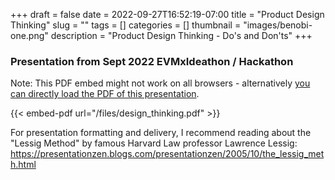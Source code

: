 +++ 
draft = false
date = 2022-09-27T16:52:19-07:00
title = "Product Design Thinking"
slug = "" 
tags = []
categories = []
thumbnail = "images/benobi-one.png"
description = "Product Design Thinking - Do's and Don'ts"
+++

### Presentation from Sept 2022 EVMxIdeathon / Hackathon

Note: This PDF embed might not work on all browsers - alternatively [you can directly load the PDF of this presentation](/files/design_thinking.pdf).

{{< embed-pdf url="/files/design_thinking.pdf" >}}

For presentation formatting and delivery, I recommend reading about the "Lessig Method" by famous Harvard Law professor Lawrence Lessig: https://presentationzen.blogs.com/presentationzen/2005/10/the_lessig_meth.html